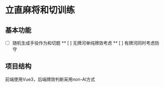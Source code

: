 # 立直麻将和切训练
## 基本功能
* [ ] 随机生成手役作为和切题
** [ ] 无牌河单纯牌效考虑
** [ ] 有牌河同时考虑防守

## 项目结构
前端使用Vue3，后端牌效判断采用non-AI方式
